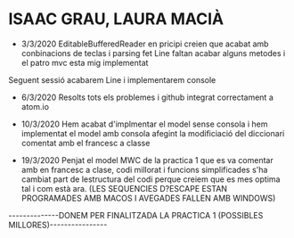 <h1>ISAAC GRAU, LAURA MACIÀ</h1>

- 3/3/2020
EditableBufferedReader en pricipi creien que acabat amb conbinacions de teclas i parsing fet
Line faltan acabar alguns metodes i el patro mvc esta mig implementat

Seguent sessió acabarem Line i implementarem console

- 6/3/2020
Resolts tots els problemes i github integrat correctament a atom.io


- 10/3/2020
Hem acabat d'implmentar el model sense consola i hem implementat el model amb
consola afegint la modificiació del diccionari comentat amb el francesc a classe

- 19/3/2020
Penjat el model MWC de la practica 1 que es va comentar amb en francesc a clase,
codi millorat i funcions simplificades s'ha cambiat part de lestructura del codi
perque creiem que es mes optima tal i com està ara.
(LES SEQUENCIES D?ESCAPE ESTAN PROGRAMADES AMB MACOS I AVEGADES FALLEN AMB WINDOWS)

--------------DONEM PER FINALITZADA LA PRACTICA 1 (POSSIBLES MILLORES)----------------
